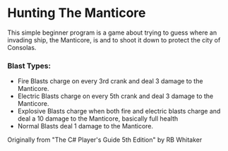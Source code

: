 # Hunting The Manticore
This simple beginner program is a game about trying to guess where an invading ship, the Manticore, is and to shoot it down to protect the city of Consolas.

### Blast Types:
- Fire Blasts charge on every 3rd crank and deal 3 damage to the Manticore.
- Electric Blasts charge on every 5th crank and deal 3 damage to the Manticore.
- Explosive Blasts charge when both fire and electric blasts charge and deal a 10 damage to the Manticore, basically full health
- Normal Blasts deal 1 damage to the Manticore.

Originally from "The C# Player's Guide 5th Edition" by RB Whitaker
